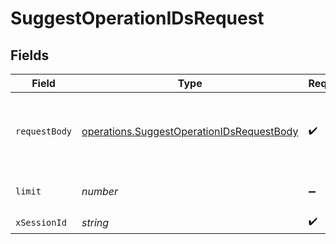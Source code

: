 # SuggestOperationIDsRequest


## Fields

| Field                                                                                                         | Type                                                                                                          | Required                                                                                                      | Description                                                                                                   |
| ------------------------------------------------------------------------------------------------------------- | ------------------------------------------------------------------------------------------------------------- | ------------------------------------------------------------------------------------------------------------- | ------------------------------------------------------------------------------------------------------------- |
| `requestBody`                                                                                                 | [operations.SuggestOperationIDsRequestBody](../../../sdk/models/operations/suggestoperationidsrequestbody.md) | :heavy_check_mark:                                                                                            | The schema file to upload provided as a multipart/form-data file segment.                                     |
| `limit`                                                                                                       | *number*                                                                                                      | :heavy_minus_sign:                                                                                            | Max number of suggestions to request                                                                          |
| `xSessionId`                                                                                                  | *string*                                                                                                      | :heavy_check_mark:                                                                                            | N/A                                                                                                           |
